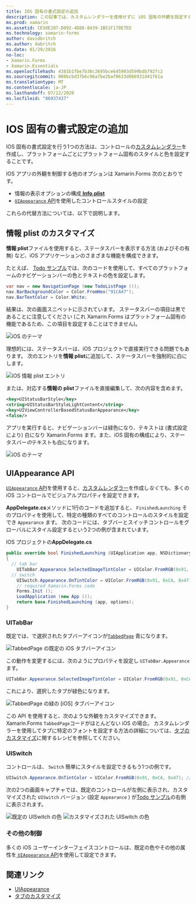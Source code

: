 ```yaml
---
title: IOS 固有の書式設定の追加
description: この記事では、カスタムレンダラーを使用せずに iOS 固有の外観を設定する方法について説明 Xamarin.Forms します。
ms.prod: xamarin
ms.assetid: CE50E207-D092-4D88-8439-1B51F178E7ED
ms.technology: xamarin-forms
author: davidbritch
ms.author: dabritch
ms.date: 01/29/2016
no-loc:
- Xamarin.Forms
- Xamarin.Essentials
ms.openlocfilehash: 4381b1fbe7b38c2695bce645903d599bdb792fc2
ms.sourcegitcommit: 008bcbd37b6c96a7be2baf0633d066931d41f61a
ms.translationtype: MT
ms.contentlocale: ja-JP
ms.lasthandoff: 07/22/2020
ms.locfileid: "86937437"
---
```

# <a name="adding-ios-specific-formatting"></a>IOS 固有の書式設定の追加

IOS 固有の書式設定を行う1つの方法は、コントロールの[カスタムレンダラー](~/xamarin-forms/app-fundamentals/custom-renderer/index.md)を作成し、プラットフォームごとにプラットフォーム固有のスタイルと色を設定することです。

IOS アプリの外観を制御する他のオプションは Xamarin.Forms 次のとおりです。

- 情報の表示オプションの構成[ **Info.plist**](#customizing-infoplist)
- [ `UIAppearance` API](#uiappearance-api)を使用したコントロールスタイルの設定

これらの代替方法については、以下で説明します。

## <a name="customizing-infoplist"></a>情報 plist のカスタマイズ

**情報 plist**ファイルを使用すると、ステータスバーを表示する方法 (およびその有無) など、iOS アプリケーションのさまざまな機能を構成できます。

たとえば、 [Todo サンプル](https://docs.microsoft.com/samples/xamarin/xamarin-forms-samples/todo)では、次のコードを使用して、すべてのプラットフォームのナビゲーションバーの色とテキストの色を設定します。

```csharp
var nav = new NavigationPage (new TodoListPage ());
nav.BarBackgroundColor = Color.FromHex("91CA47");
nav.BarTextColor = Color.White;
```

結果は、次の画面スニペットに示されています。 ステータスバーの項目は黒であることに注意してください (これ Xamarin.Forms はプラットフォーム固有の機能であるため、この項目を設定することはできません)。

![iOS のテーマ](theme-images/status-default-sml.png)

理想的には、ステータスバーは、iOS プロジェクトで直接実行できる問題でもあります。 次のエントリを**情報 plist**に追加して、ステータスバーを強制的に白にします。

![iOS 情報 plist エントリ](theme-images/info-plist.png)

または、対応する**情報の plist**ファイルを直接編集して、次の内容を含めます。

```xml
<key>UIStatusBarStyle</key>
<string>UIStatusBarStyleLightContent</string>
<key>UIViewControllerBasedStatusBarAppearance</key>
<false/>
```

アプリを実行すると、ナビゲーションバーは緑色になり、テキストは (書式設定により) 白になり Xamarin.Forms ます。また、iOS 固有の構成により、ステータスバー*の*テキストも白になります。

![iOS のテーマ](theme-images/status-white-sml.png)

## <a name="uiappearance-api"></a>UIAppearance API

[ `UIAppearance` API](~/ios/user-interface/ios-ui/introduction-to-the-appearance-api.md)を使用すると、[カスタムレンダラー](~/xamarin-forms/app-fundamentals/custom-renderer/index.md)を作成し*なく*ても、多くの iOS コントロールでビジュアルプロパティを設定できます。

**AppDelegate.cs**メソッドに1行のコードを追加すると、 `FinishedLaunching` そのプロパティを使用して、特定の種類のすべてのコントロールのスタイルを設定でき `Appearance` ます。 次のコードには、タブバーとスイッチコントロールをグローバルにスタイル設定するという2つの例が含まれています。

IOS プロジェクトの**AppDelegate.cs**

```csharp
public override bool FinishedLaunching (UIApplication app, NSDictionary options)
{
  // tab bar
    UITabBar.Appearance.SelectedImageTintColor = UIColor.FromRGB(0x91, 0xCA, 0x47); // green
  // switch
    UISwitch.Appearance.OnTintColor = UIColor.FromRGB(0x91, 0xCA, 0x47); // green
    // required Xamarin.Forms code
    Forms.Init ();
    LoadApplication (new App ());
    return base.FinishedLaunching (app, options);
}
```

### <a name="uitabbar"></a>UITabBar

既定では、で選択されたタブバーアイコンが[`TabbedPage`](~/xamarin-forms/app-fundamentals/navigation/tabbed-page.md)
青になります。

![TabbedPage の既定の iOS タブバーアイコン](theme-images/tabbar-default.png)

この動作を変更するには、次のようにプロパティを設定し `UITabBar.Appearance` ます。

```csharp
UITabBar.Appearance.SelectedImageTintColor = UIColor.FromRGB(0x91, 0xCA, 0x47); // green
```

これにより、選択したタブが緑色になります。

![TabbedPage の緑の [iOS] タブバーアイコン](theme-images/tabbar-custom.png)

この API を使用すると、次のような外観をカスタマイズできます。Xamarin.Forms
`TabbedPage`コードがほとんどない iOS の場合。 カスタムレンダラーを使用してタブに特定のフォントを設定する方法の詳細については、[タブのカスタマイズ](https://github.com/xamarin/recipes/tree/master/Recipes/xamarin-forms/iOS/customize-tabs)に関するレシピを参照してください。

### <a name="uiswitch"></a>UISwitch

コントロールは、 `Switch` 簡単にスタイルを設定できるもう1つの例です。

```csharp
UISwitch.Appearance.OnTintColor = UIColor.FromRGB(0x91, 0xCA, 0x47); // green
```

次の2つの画面キャプチャでは、既定のコントロールが左側に表示され、カスタマイズされた `UISwitch` バージョン (設定 `Appearance` ) が[Todo サンプル](https://docs.microsoft.com/samples/xamarin/xamarin-forms-samples/todo)の右側に表示されます。

![既定の UISwitch の色](theme-images/switch-default.png) ![カスタマイズされた UISwitch の色](theme-images/switch-custom.png)

### <a name="other-controls"></a>その他の制御

多くの iOS ユーザーインターフェイスコントロールは、既定の色やその他の属性を[ `UIAppearance` API](~/ios/user-interface/ios-ui/introduction-to-the-appearance-api.md)を使用して設定できます。

## <a name="related-links"></a>関連リンク

- [UIAppearance](~/ios/user-interface/ios-ui/introduction-to-the-appearance-api.md)
- [タブのカスタマイズ](https://github.com/xamarin/recipes/tree/master/Recipes/xamarin-forms/iOS/customize-tabs)
